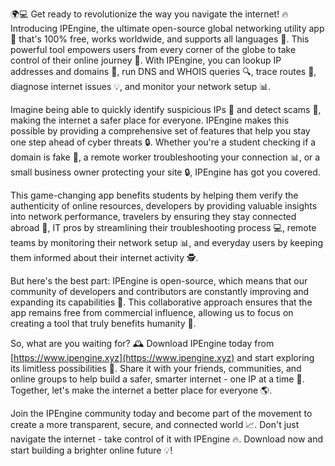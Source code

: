 🌍💻 Get ready to revolutionize the way you navigate the internet! 🔥 Introducing IPEngine, the ultimate open-source global networking utility app 📡 that's 100% free, works worldwide, and supports all languages 👥. This powerful tool empowers users from every corner of the globe to take control of their online journey 🚀. With IPEngine, you can lookup IP addresses and domains 💸, run DNS and WHOIS queries 🔍, trace routes 🔎, diagnose internet issues 💡, and monitor your network setup 📊.

Imagine being able to quickly identify suspicious IPs 👻 and detect scams 🚨, making the internet a safer place for everyone. IPEngine makes this possible by providing a comprehensive set of features that help you stay one step ahead of cyber threats 🔒. Whether you're a student checking if a domain is fake 💸, a remote worker troubleshooting your connection 📊, or a small business owner protecting your site 🔒, IPEngine has got you covered.

This game-changing app benefits students by helping them verify the authenticity of online resources, developers by providing valuable insights into network performance, travelers by ensuring they stay connected abroad 🛬, IT pros by streamlining their troubleshooting process 💻, remote teams by monitoring their network setup 📊, and everyday users by keeping them informed about their internet activity 🕵️.

But here's the best part: IPEngine is open-source, which means that our community of developers and contributors are constantly improving and expanding its capabilities 🔩. This collaborative approach ensures that the app remains free from commercial influence, allowing us to focus on creating a tool that truly benefits humanity 👫.

So, what are you waiting for? 🕰️ Download IPEngine today from [https://www.ipengine.xyz](https://www.ipengine.xyz) and start exploring its limitless possibilities 🚀. Share it with your friends, communities, and online groups to help build a safer, smarter internet - one IP at a time 💪. Together, let's make the internet a better place for everyone 🌎.

Join the IPEngine community today and become part of the movement to create a more transparent, secure, and connected world 📈. Don't just navigate the internet - take control of it with IPEngine 🔥. Download now and start building a brighter online future 💡!